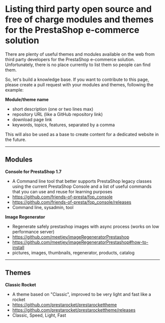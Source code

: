 # Listing third party open source and free of charge modules and themes for the PrestaShop e-commerce solution

There are plenty of useful themes and modules available on the web from third party developers for the PrestaShop e-commerce solution. Unfortunately, there is no place currently to list them so people can find them.

So, let's build a knowledge base. If you want to contribute to this page, please create a pull request with your modules and themes, following the example:

**Module/theme name**
* short description (one or two lines max)
* repository URL (like a GitHub repository link)
* download page link
* keywords, topics, features, separated by a comma

This will also be used as a base to create content for a dedicated website in the future.

---

## Modules

**Console for PrestaShop 1.7**
* A Command line tool that better supports PrestaShop legacy classes using the current PrestaShop Console and a list of useful commands that you can use and reuse for learning purposes
* https://github.com/friends-of-presta/fop_console
* https://github.com/friends-of-presta/fop_console/releases
* Command line, sysadmin, tool

**Image Regenerator**
* Regenerate safely prestashop images with async process (works on low performance server)
* https://github.com/meetjey/imageRegeneratorPrestashop
* https://github.com/meetjey/imageRegeneratorPrestashop#how-to-install
* pictures, images, thumbnails, regenerator, products, catalog



---

## Themes

**Classic Rocket**
* A theme based on "Classic", improved to be very light and fast like a rocket
* https://github.com/prestarocket/prestarockettheme
* https://github.com/prestarocket/prestarockettheme/releases
* Classic, Speed, Light, Fast
